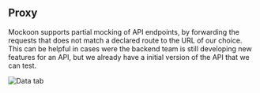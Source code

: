 ## Proxy

Mockoon supports partial mocking of API endpoints, by forwarding the requests that does not match a declared route to the URL of our choice. <br>
This can be helpful in cases were the backend team is still developing new features for an API, but we already have a initial version of the API that we can test.

![Data tab](http://localhost:3001/image/proxy-view.png)
